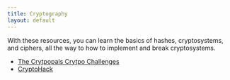 ```yaml
---
title: Cryptography
layout: default
---
```


With these resources, you can learn the basics of hashes,
cryptosystems, and ciphers, all the way to how to implement
and break cryptosystems.

* [The Crytpopals Crytpo Challenges](https://www.cryptopals.com/)
* [CryptoHack](https://cryptohack.org/challenges/)

